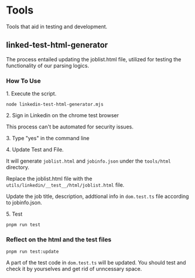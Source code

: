 # Tools

Tools that aid in testing and development.

## linked-test-html-generator

The process entailed updating the joblist.html file, utilized for testing the functionality of our parsing logics.

### How To Use

1\. Execute the script.

```
node linkedin-test-html-generator.mjs
```

2\. Sign in Linkedin on the chrome test browser

This process can't be automated for security issues.

3\. Type "yes" in the command line

4\. Update Test and File.

It will generate `joblist.html` and `jobinfo.json` under the `tools/html` directory.

Replace the joblist.html file with the `utils/linkedin/__test__/html/joblist.html` file.

Update the job title, description, addtional info in `dom.test.ts` file according to jobinfo.json.

5\. Test

```
pnpm run test
```

### Reflect on the html and the test files

```
pnpm run test:update
```

A part of the test code in `dom.test.ts` will be updated.
You should test and check it by yourselves and get rid of unncessary space.
